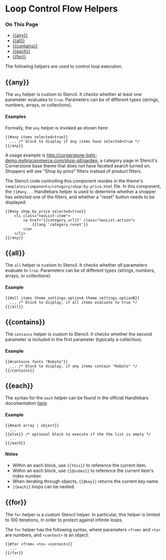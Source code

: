 <h1>Loop Control Flow Helpers</h1>

<div class="otp" id="no-index">
	<h3> On This Page </h3>
	<ul>
    <li><a href="#handlebars_any">{{any}}</a></li>
    <li><a href="#handlebars_all">{{all}}</a></li>
    <li><a href="#handlebars_contains">{{contains}}</a></li>
    <li><a href="#handlebars_each">{{each}}</a></li>
    <li><a href="#handlebars_for">{{for}}</a></li>
	</ul>
</div>

<a href='#handlebars_any' aria-hidden='true' class='block-anchor'  id='handlebars_any'><i aria-hidden='true' class='linkify icon'></i></a>

The following helpers are used to control loop execution.

## {{any}}

The `any` helper is custom to Stencil. It checks whether at least one parameter evaluates to `true`.  Parameters can be of different types (strings, numbers, arrays, or collections).

#### Examples

Formally, the `any` helper is invoked as shown here:

```
{{#any items selected=true}} 
  ... /* block to display if any items have selected=true */
{{/any}}
```

A usage example is http://cornerstone-light-demo.mybigcommerce.com/shop-all/garden, a category page in Stencil's Cornerstone base theme that does _not_ have faceted search turned on. Shoppers will see "Shop by price" filters instead of product filters. 

The Stencil code controlling this component resides in the theme's `templates/components/category/shop-by-price.html` file. In this component, the `{{#any...` Handlebars helper is used to determine whether a shopper has selected one of the filters, and whether a "reset" button needs to be displayed:

```
{{#any shop_by_price selected=true}}
    <li class="navList-item">
        <a href="{{category_url}}" class="navList-action">
            {{lang 'category.reset'}}
        </a>
    </li>
{{/any}}
```



<a href='#handlebars_all' aria-hidden='true' class='block-anchor'  id='handlebars_all'><i aria-hidden='true' class='linkify icon'></i></a>

## {{all}}

The `all` helper is custom to Stencil. It checks whether _all_ parameters evaluate to `true`. Parameters can be of different types (strings, numbers, arrays, or collections).

#### Example

```
{{#all items theme_settings.optionA theme_settings.optionB}}
  ... /* block to display, if all items evaluate to true */
{{/all}}
```



<a href='#handlebars_contains' aria-hidden='true' class='block-anchor'  id='handlebars_contains'><i aria-hidden='true' class='linkify icon'></i></a>

## {{contains}}

The `contains` helper is custom to Stencil. It checks whether the second parameter is included in the first parameter (typically a collection).

#### Example

```
{{#contains fonts "Roboto"}}
  ... /* block to display, if any items contain "Roboto" */
{{/contains}}
```



<a href='#handlebars_each' aria-hidden='true' class='block-anchor'  id='handlebars_each'><i aria-hidden='true' class='linkify icon'></i></a>

## {{each}}

The syntax for the `each` helper can be found in the official Handlebars documentation [here](http://handlebarsjs.com/builtin_helpers.html).

#### Example

```
{{#each array | object}}
  ...
{{else}} /* optional block to execute if the the list is empty */
  ...
{{/each}}
```

#### Notes

- Within an each block, use `{{this}}` to reference the current item.
- Within an each block, use `{{@index}}` to reference the current item's index number.
- When iterating through objects, `{{@key}}` returns the current key name.
- `{{each}}` loops can be nested.



<a href='#handlebars_for' aria-hidden='true' class='block-anchor'  id='handlebars_for'><i aria-hidden='true' class='linkify icon'></i></a>

## {{for}}

The `for` helper is a custom Stencil helper. In particular, this helper is limited to 100 iterations, in order to protect against infinite loops. 

The `for` helper has the following syntax, where parameters `<from>` and `<to>` are numbers, and `<context>` is an object:

```
{{#for <from> <to> <context>}}
  ...
{{/for}}
```

